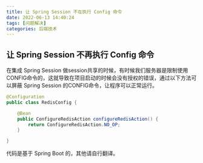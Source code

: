 ```yaml
---
title: 让 Spring Session 不在执行 Config 命令
date: 2022-06-13 14:40:24
tags: [问题解决]
categories: 后端技术
---
```


## 让 Spring Session 不再执行 Config 命令

在集成 Spring Session 做session共享的时候，有时候我们服务器是限制使用CONFIG命令的，这就导致在项目启动的时候会没有授权的错误，通过以下方法可以屏蔽 Spring Session 的CONFIG命令，让程序可以正常运行。



```java
@Configuration
public class RedisConfig {

    @Bean
    public ConfigureRedisAction configureRedisAction() {
        return ConfigureRedisAction.NO_OP;
    }

}
```

 代码是基于 Spring Boot 的，其他请自行翻译。

